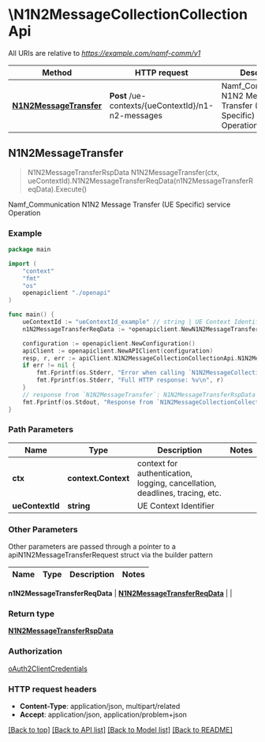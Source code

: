 # \N1N2MessageCollectionCollectionApi

All URIs are relative to *https://example.com/namf-comm/v1*

Method | HTTP request | Description
------------- | ------------- | -------------
[**N1N2MessageTransfer**](N1N2MessageCollectionCollectionApi.md#N1N2MessageTransfer) | **Post** /ue-contexts/{ueContextId}/n1-n2-messages | Namf_Communication N1N2 Message Transfer (UE Specific) service Operation



## N1N2MessageTransfer

> N1N2MessageTransferRspData N1N2MessageTransfer(ctx, ueContextId).N1N2MessageTransferReqData(n1N2MessageTransferReqData).Execute()

Namf_Communication N1N2 Message Transfer (UE Specific) service Operation

### Example

```go
package main

import (
    "context"
    "fmt"
    "os"
    openapiclient "./openapi"
)

func main() {
    ueContextId := "ueContextId_example" // string | UE Context Identifier
    n1N2MessageTransferReqData := *openapiclient.NewN1N2MessageTransferReqData() // N1N2MessageTransferReqData | 

    configuration := openapiclient.NewConfiguration()
    apiClient := openapiclient.NewAPIClient(configuration)
    resp, r, err := apiClient.N1N2MessageCollectionCollectionApi.N1N2MessageTransfer(context.Background(), ueContextId).N1N2MessageTransferReqData(n1N2MessageTransferReqData).Execute()
    if err != nil {
        fmt.Fprintf(os.Stderr, "Error when calling `N1N2MessageCollectionCollectionApi.N1N2MessageTransfer``: %v\n", err)
        fmt.Fprintf(os.Stderr, "Full HTTP response: %v\n", r)
    }
    // response from `N1N2MessageTransfer`: N1N2MessageTransferRspData
    fmt.Fprintf(os.Stdout, "Response from `N1N2MessageCollectionCollectionApi.N1N2MessageTransfer`: %v\n", resp)
}
```

### Path Parameters


Name | Type | Description  | Notes
------------- | ------------- | ------------- | -------------
**ctx** | **context.Context** | context for authentication, logging, cancellation, deadlines, tracing, etc.
**ueContextId** | **string** | UE Context Identifier | 

### Other Parameters

Other parameters are passed through a pointer to a apiN1N2MessageTransferRequest struct via the builder pattern


Name | Type | Description  | Notes
------------- | ------------- | ------------- | -------------

 **n1N2MessageTransferReqData** | [**N1N2MessageTransferReqData**](N1N2MessageTransferReqData.md) |  | 

### Return type

[**N1N2MessageTransferRspData**](N1N2MessageTransferRspData.md)

### Authorization

[oAuth2ClientCredentials](../README.md#oAuth2ClientCredentials)

### HTTP request headers

- **Content-Type**: application/json, multipart/related
- **Accept**: application/json, application/problem+json

[[Back to top]](#) [[Back to API list]](../README.md#documentation-for-api-endpoints)
[[Back to Model list]](../README.md#documentation-for-models)
[[Back to README]](../README.md)


